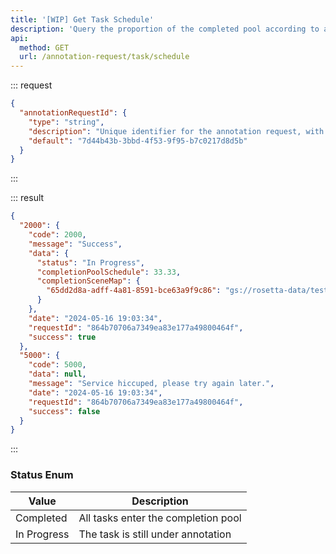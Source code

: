 ```yaml
---
title: '[WIP] Get Task Schedule'
description: 'Query the proportion of the completed pool according to ar.'
api:
  method: GET
  url: /annotation-request/task/schedule
---
```


::: request

```json [query]
{
  "annotationRequestId": {
    "type": "string",
    "description": "Unique identifier for the annotation request, with a maximum length of 255 bytes.",
    "default": "7d44b43b-3bbd-4f53-9f95-b7c0217d8d5b"
  }
}
```

:::

::: result

```json [responses]
{
  "2000": {
    "code": 2000,
    "message": "Success",
    "data": {
      "status": "In Progress",
      "completionPoolSchedule": 33.33,
      "completionSceneMap": {
        "65dd2d8a-adff-4a81-8591-bce63a9f9c86": "gs://rosetta-data/test AR009999/test007654/65dd2d8a-adff-4a81-8591-bce63a9f9c86.json"
      }
    },
    "date": "2024-05-16 19:03:34",
    "requestId": "864b70706a7349ea83e177a49800464f",
    "success": true
  },
  "5000": {
    "code": 5000,
    "data": null,
    "message": "Service hiccuped, please try again later.",
    "date": "2024-05-16 19:03:34",
    "requestId": "864b70706a7349ea83e177a49800464f",
    "success": false
  }
}
```

:::

### Status Enum

| Value       | Description                         |
| ----------- | ----------------------------------- |
| Completed   | All tasks enter the completion pool |
| In Progress | The task is still under annotation  |

